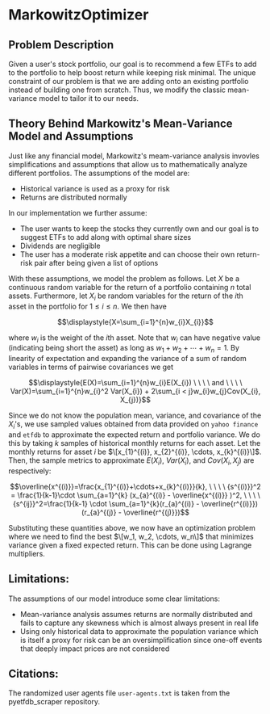 # MarkowitzOptimizer

## Problem Description
Given a user's stock portfolio, our goal is to recommend a few ETFs to add to the portfolio to help boost return while keeping risk minimal. The unique constraint of our problem is that we are adding onto an existing portfolio instead of building one from scratch. Thus, we modify the classic mean-variance model to tailor it to our needs.

## Theory Behind Markowitz's Mean-Variance Model and Assumptions
Just like any financial model, Markowitz's meam-variance analysis invovles simplifications and assumptions that allow us to mathematically analyze different portfolios. The assumptions of the model are:

- Historical variance is used as a proxy for risk
- Returns are distributed normally

In our implementation we further assume:
- The user wants to keep the stocks they currently own and our goal is to suggest ETFs to add along with optimal share sizes
- Dividends are negligible
- The user has a moderate risk appetite and can choose their own return-risk pair after being given a list of options

With these assumptions, we model the problem as follows. Let $X$ be a continuous random variable for the return of a portfolio containing $n$ total assets. Furthermore, let $X_{i}$ be random variables for the return of the $i\text{th}$ asset in the portfolio for $1 \leq i \leq n$. We then have

$$\displaystyle{X=\sum_{i=1}^{n}w_{i}X_{i}}$$

where $w_i$ is the weight of the $i\text{th}$ asset. Note that $w_{i}$ can have negative value (indicating being short the asset) as long as $w_1 + w_2 + \cdots + w_n = 1$. By linearity of expectation and expanding the variance of a sum of random variables in terms of pairwise covariances we get

$$\displaystyle{E(X)=\sum_{i=1}^{n}w_{i}E(X_{i}) \ \ \ \ and \ \ \ \ Var(X)=\sum_{i=1}^{n}w_{i}^2 Var(X_{i}) + 2\sum_{i < j}w_{i}w_{j}Cov(X_{i}, X_{j})}$$

Since we do not know the population mean, variance, and covariance of the $X_{i}$'s, we use sampled values obtained from data provided on `yahoo finance` and `etfdb` to approximate the expected return and portfolio variance. We do this by taking $k$ samples of historical monthly returns for each asset. Let the monthly returns for asset $i$ be $\[x_{1}^{(i)}, x_{2}^{(i)}, \cdots, x_{k}^{(i)}\]$. Then, the sample metrics to approximate $E(X_i)$, $Var(X_i)$, and $Cov(X_i, X_j)$ are respectively:

$$\overline{x^{(i)}}=\frac{x_{1}^{(i)}+\cdots+x_{k}^{(i)}}{k}, \ \ \ \ {s^{(i)}}^2 = \frac{1}{k-1}\cdot \sum_{a=1}^{k} (x_{a}^{(i)} - \overline{x^{(i)}} )^2, \ \ \ \ {s^{ij}}^2=\frac{1}{k-1} \cdot \sum_{a=1}^{k}(r_{a}^{(i)} - \overline{r^{(i)}}) (r_{a}^{(j)} - \overline{r^{(j)}})$$

Substituting these quantities above, we now have an optimization problem where we need to find the best $\[w_1, w_2, \cdots, w_n\]$ that minimizes variance given a fixed expected return. This can be done using Lagrange multipliers.

## Limitations:
The assumptions of our model introduce some clear limitations:
- Mean-variance analysis assumes returns are normally distributed and fails to capture any skewness which is almost always present in real life
- Using only historical data to approximate the population variance which is itself a proxy for risk can be an oversimplification since one-off events that deeply impact prices are not considered

## Citations:
The randomized user agents file `user-agents.txt` is taken from the pyetfdb_scraper repository.
